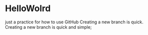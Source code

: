 # HelloWolrd
just a practice for how to use GitHub
Creating a new branch is quick.
Creating a new branch is quick and simple;
